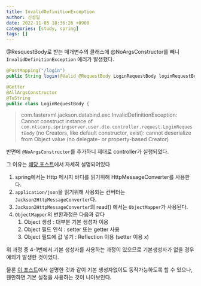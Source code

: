 ```yaml
---
title: InvalidDefinitionException
author: 신성일
date: 2022-11-05 18:36:26 +0900
categories: [study, spring]
tags: []
---
```


@ResquestBody로 받는 매개변수의 클래스에 @NoArgsConstructor를 빼니 `InvalidDefinitionException` 에러가 발생했다.

```java
@PostMapping("/login")
public String login(@Valid @RequestBody LoginRequestBody loginRequestBody)
```

```java
@Getter
@AllArgsConstructor
@ToString
public class LoginRequestBody {
```

> com.fasterxml.jackson.databind.exc.InvalidDefinitionException: Cannot construct instance of `com.ntscorp.springserver.user.dto.controller.request.LoginRequestBody` (no Creators, like default constructor, exist): cannot deserialize from Object value (no delegate- or property-based Creator)

반면에 `@NoArgsConstructor`를 추가하니 제대로 controller가 실행되었다.

그 이유는 [해당 포스트](https://yeonyeon.tistory.com/221)에서 자세히 설명되어있다

1. spring에서는 Http 메시지 바디를 읽기위해 HttpMessageConverter를 사용한다.
2. `application/json`을 읽기위해 사용되는 컨버터는 `Jackson2HttpMessageConverter`다.
3. `Jackson2HttpMessageConverter`의 read() 에서는 `ObjectMapper`가 사용된다.
4. `ObjectMapper`의 변환과정은 다음과 같다
   1. Object 생성 : 대부분 기본 생성자 이용
   2. Object 필드 인식 : setter 또는 getter 사용
   3. Object 필드에 값 넣기 : Reflection 이용 (setter 이용 x)

위 과정 중 4-1번에서 기본 생성자를 사용하는 과정이 있으므로 기본생성자가 없을 경우 예외가 발생한 것이었다.

물론 [이 포스트](https://juhi.tistory.com/68)에서 설명한 것과 같이 기본 생성자없이도 동작가능하도록 할 수 있으나, 웬만하면 기본 설정을 사용하는 것이 나아보인다.
